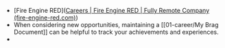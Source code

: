 - [Fire Engine RED]([Careers | Fire Engine RED | Fully Remote Company (fire-engine-red.com)](https://www.fire-engine-red.com/careers/))
- When considering new opportunities, maintaining a [[01-career/My Brag Document]] can be helpful to track your achievements and experiences.
- 